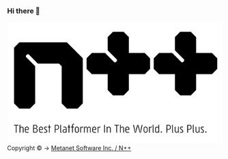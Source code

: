 ### Hi there 🥶
![Image of N++](https://github.com/phild-fbo/phild-fbo/blob/master/n++.gif)
<br />Copyright © -> <a href="https://www.metanetsoftware.com/games/nplusplus">Metanet Software Inc. / N++</a>

<!--
**phild-fbo/phild-fbo** is a ✨ _special_ ✨ repository because its `README.md` (this file) appears on your GitHub profile.

Here are some ideas to get you started:

- 🔭 I’m currently working on ...
- 🌱 I’m currently learning ...
- 👯 I’m looking to collaborate on ...
- 🤔 I’m looking for help with ...
- 💬 Ask me about ...
- 📫 How to reach me: ...
- 😄 Pronouns: ...
- ⚡ Fun fact: ...
-->

